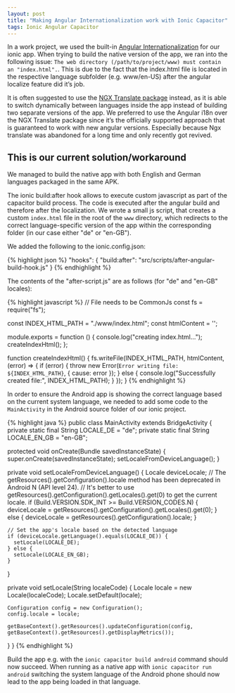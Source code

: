 ```yaml
---
layout: post
title: "Making Angular Internationalization work with Ionic Capacitor"
tags: Ionic Angular Capacitor
---
```


In a work project, we used the built-in [Angular Internationalization](https://angular.io/guide/i18n-overview#angular-internationalization) for our ionic app. When trying to build the native version of the app, we ran into the following issue:
`The web directory (/path/to/project/www) must contain an "index.html".`. This is due to the fact that the index.html file is located in the respective language subfolder (e.g. www/en-US) after the angular localize feature did it’s job.

 <!--more-->

It is often suggested to use the [NGX Translate package](https://github.com/ngx-translate/core) instead, as it is able to switch dynamically between languages inside the app instead of building two separate versions of the app. We preferred to use the Angular i18n over the NGX Translate package since it’s the officially supported approach that is guaranteed to work with new angular versions. Especially because Ngx translate was abandoned for a long time and only recently got revived.

## This is our current solution/workaround


We managed to build the native app with both English and German languages packaged in the same APK.

The ionic build:after hook allows to execute custom javascript as part of the capacitor build process. The code is executed after the angular build and therefore after the localization.
We wrote a small js script, that creates a custom `index.html` file in the root of the `www` directory, which redirects to the correct language-specific version of the app within the corresponding folder (in our case either "de" or "en-GB").

We added the following to the ionic.config.json:

{% highlight json %}
  "hooks": {
    "build:after": "src/scripts/after-angular-build-hook.js"
  }
{% endhighlight %}

The contents of the "after-script.js" are as follows (for "de" and "en-GB" locales):

{% highlight javascript %}
// File needs to be CommonJs
const fs = require("fs");

const INDEX_HTML_PATH = "./www/index.html";
const htmlContent =
  '<script type="text/javascript">const currentLocale = navigator.language; if (currentLocale === "de") { window.location.href = "./de/index.html"; } else { window.location.href = "./en-GB/index.html"; } </script>';

module.exports = function () {
  console.log("creating index.html...");
  createIndexHtml();
};

function createIndexHtml() {
  fs.writeFile(INDEX_HTML_PATH, htmlContent, (error) => {
    if (error) {
      throw new Error(`Error writing file: ${INDEX_HTML_PATH}`, { cause: error });
    } else {
      console.log("Successfully created file:", INDEX_HTML_PATH);
    }
  });
}
{% endhighlight %}

In order to ensure the Android app is showing the correct language based on the current system language, we needed to add some code to the `MainActivity` in the Android source folder of our ionic project.

{% highlight java %}
public class MainActivity extends BridgeActivity {
  private static final String LOCALE_DE = "de";
  private static final String LOCALE_EN_GB = "en-GB";

  protected void onCreate(Bundle savedInstanceState) {
    super.onCreate(savedInstanceState);
    setLocaleFromDeviceLanguage();
  }

  private void setLocaleFromDeviceLanguage() {
    Locale deviceLocale;
    // The getResources().getConfiguration().locale method has been deprecated in Android N (API level 24).
    // It's better to use getResources().getConfiguration().getLocales().get(0) to get the current locale.
    if (Build.VERSION.SDK_INT >= Build.VERSION_CODES.N) {
      deviceLocale = getResources().getConfiguration().getLocales().get(0);
    } else {
      deviceLocale = getResources().getConfiguration().locale;
    }

    // Set the app's locale based on the detected language
    if (deviceLocale.getLanguage().equals(LOCALE_DE)) {
      setLocale(LOCALE_DE);
    } else {
      setLocale(LOCALE_EN_GB);
    }
  }

  private void setLocale(String localeCode) {
    Locale locale = new Locale(localeCode);
    Locale.setDefault(locale);

    Configuration config = new Configuration();
    config.locale = locale;

    getBaseContext().getResources().updateConfiguration(config, getBaseContext().getResources().getDisplayMetrics());
  }
}
{% endhighlight %}

Build the app e.g. with the `ionic capacitor build android` command should now succeed. When running as a native app with `ionic capacitor run android` switching the system language of the Android phone should now lead to the app being loaded in that language.
